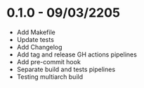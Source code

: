 # 0.1.0 - 09/03/2205
- Add Makefile
- Update tests
- Add Changelog
- Add tag and release GH actions pipelines
- Add pre-commit hook
- Separate build and tests pipelines
- Testing multiarch build

